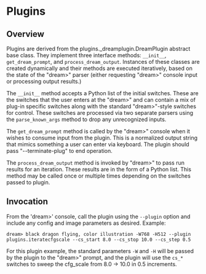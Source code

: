 # Plugins

## Overview

Plugins are derived from the plugins._dreamplugin.DreamPlugin abstract base class.  They
implement three interface methods: `__init__`, `get_dream_prompt`, and `process_dream_output`.  Instances of
these classes are created dynamically and their methods are executed
iteratively, based on the state of the "dream>" parser (either requesting
"dream>" console input or processing output results.)

The `__init__` method accepts a Python list of the initial switches.  These
are the switches that the user enters at the "dream>" and can contain a
mix of plug-in specific switches along with the standard "dream>"-style
switches for control.  These switches are processed via two
separate parsers using the `parse_known_args` method to drop any
unrecognized inputs.

The `get_dream_prompt` method is called by the "dream>" console when it wishes
to consume input from the plugin.  This is a normalized output string that
mimics something a user can enter via keyboard.  The plugin should pass
"--terminate-plug" to end operation.

The `process_dream_output` method is invoked by "dream>" to pass run
results for an iteration.  These results are in the form of a
Python list.  This method may be called once or multiple times depending
on the switches passed to plugin.

## Invocation

From the 'dream>' console, call the plugin using the `--plugin` option
and include any config and image parameters as desired.  Example:

	dream> black dragon flying, color illustration -W768 -H512 --plugin plugins.iteratecfgscale --cs_start 8.0 --cs_stop 10.0 --cs_step 0.5

For this plugin example, the standard parameters `-W` and `-H` will be passed by the plugin
to the "dream>" prompt, and the plugin will use the `cs_*` switches to sweep the
cfg_scale from 8.0 -> 10.0 in 0.5 increments.


